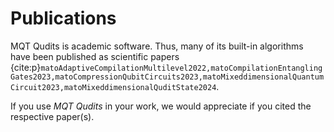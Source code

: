 # Publications

MQT Qudits is academic software. Thus, many of its built-in algorithms have been published as scientific papers {cite:p}`matoAdaptiveCompilationMultilevel2022,matoCompilationEntanglingGates2023,matoCompressionQubitCircuits2023,matoMixeddimensionalQuantumCircuit2023,matoMixeddimensionalQuditState2024`.

If you use _MQT Qudits_ in your work, we would appreciate if you cited the respective paper(s).

```{bibliography}

```
